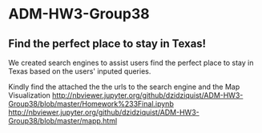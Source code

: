 # ADM-HW3-Group38

## Find the perfect place to stay in Texas!

We created search engines to assist users find the perfect place to stay in Texas based on the users' inputed queries.

Kindly find the attached the the urls to the search engine and  the Map Visualization 
http://nbviewer.jupyter.org/github/dzidziquist/ADM-HW3-Group38/blob/master/Homework%233Final.ipynb
http://nbviewer.jupyter.org/github/dzidziquist/ADM-HW3-Group38/blob/master/mapp.html
